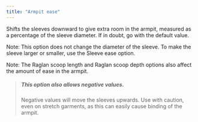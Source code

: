 ```yaml
---
title: "Armpit ease"
---
```


Shifts the sleeves downward to give extra room in the armpit, measured as a percentage of the sleeve diameter. If in doubt, go with the default value.

Note: This option does not change the diameter of the sleeve. To make the sleeve larger or smaller, use the Sleeve ease option.

Note: The Raglan scoop length and Raglan scoop depth options also affect the amount of ease in the armpit.

> ##### This option also allows negative values.
>
> Negative values will move the sleeves upwards. Use with caution, even on stretch garments, as this can easily cause binding of the armpit.
